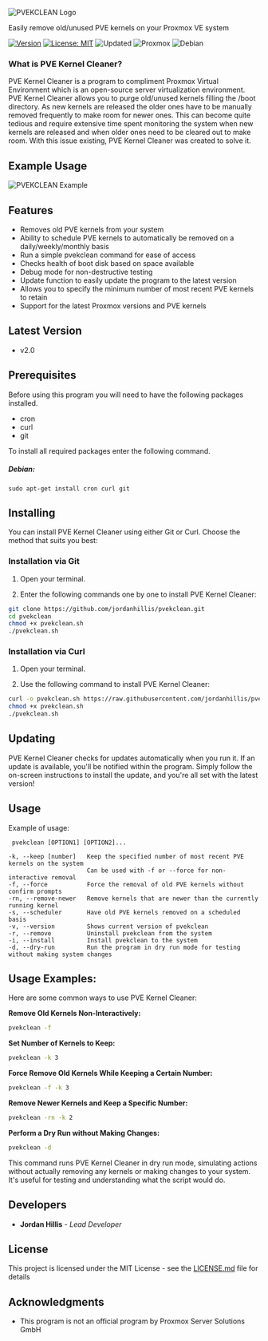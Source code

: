 ![PVEKCLEAN Logo](https://jordanhillis.com/images/github/pvekclean/pvekclean_banner.png)

Easily remove old/unused PVE kernels on your Proxmox VE system

[![Version](https://img.shields.io/badge/Version-v2.0-brightgreen)](https://github.com/jordanhillis/pvekclean)
[![License: MIT](https://img.shields.io/badge/License-MIT-brightgreen.svg)](https://opensource.org/licenses/MIT)
![Updated](https://img.shields.io/github/last-commit/jordanhillis/pvekclean)
![Proxmox](https://img.shields.io/badge/-Proxmox-orange)
![Debian](https://img.shields.io/badge/-Debian-red)

### What is PVE Kernel Cleaner?

PVE Kernel Cleaner is a program to compliment Proxmox Virtual Environment which is an open-source server virtualization environment. PVE Kernel Cleaner allows you to purge old/unused kernels filling the /boot directory. As new kernels are released the older ones have to be manually removed frequently to make room for newer ones. This can become quite tedious and require extensive time spent monitoring the system when new kernels are released and when older ones need to be cleared out to make room. With this issue existing, PVE Kernel Cleaner was created to solve it.

## Example Usage

![PVEKCLEAN Example](https://jordanhillis.com/images/github/pvekclean/pvekclean_example3.png)

## Features

* Removes old PVE kernels from your system
* Ability to schedule PVE kernels to automatically be removed on a daily/weekly/monthly basis
* Run a simple pvekclean command for ease of access
* Checks health of boot disk based on space available
* Debug mode for non-destructive testing
* Update function to easily update the program to the latest version
* Allows you to specify the minimum number of most recent PVE kernels to retain
* Support for the latest Proxmox versions and PVE kernels

## Latest Version

* v2.0

## Prerequisites

Before using this program you will need to have the following packages installed.
* cron
* curl
* git

To install all required packages enter the following command.

##### Debian:

```
sudo apt-get install cron curl git
```

## Installing

You can install PVE Kernel Cleaner using either Git or Curl. Choose the method that suits you best:

### Installation via Git

1. Open your terminal.

2. Enter the following commands one by one to install PVE Kernel Cleaner:

```bash
git clone https://github.com/jordanhillis/pvekclean.git
cd pvekclean
chmod +x pvekclean.sh
./pvekclean.sh
```
### Installation via Curl

1. Open your terminal.

2. Use the following command to install PVE Kernel Cleaner:

```bash
curl -o pvekclean.sh https://raw.githubusercontent.com/jordanhillis/pvekclean/master/pvekclean.sh
chmod +x pvekclean.sh
./pvekclean.sh
```

## Updating

PVE Kernel Cleaner checks for updates automatically when you run it. If an update is available, you'll be notified within the program. Simply follow the on-screen instructions to install the update, and you're all set with the latest version!

## Usage

Example of usage:
```
 pvekclean [OPTION1] [OPTION2]...

-k, --keep [number]   Keep the specified number of most recent PVE kernels on the system
                      Can be used with -f or --force for non-interactive removal
-f, --force           Force the removal of old PVE kernels without confirm prompts
-rn, --remove-newer   Remove kernels that are newer than the currently running kernel
-s, --scheduler       Have old PVE kernels removed on a scheduled basis
-v, --version         Shows current version of pvekclean
-r, --remove          Uninstall pvekclean from the system
-i, --install         Install pvekclean to the system
-d, --dry-run         Run the program in dry run mode for testing without making system changes

```

## Usage Examples:
Here are some common ways to use PVE Kernel Cleaner:

**Remove Old Kernels Non-Interactively:**
```bash
pvekclean -f
```
**Set Number of Kernels to Keep:**
```bash
pvekclean -k 3
```
**Force Remove Old Kernels While Keeping a Certain Number:**
```bash
pvekclean -f -k 3
```
**Remove Newer Kernels and Keep a Specific Number:**
```bash
pvekclean -rn -k 2
```
**Perform a Dry Run without Making Changes:**
```bash
pvekclean -d
```
This command runs PVE Kernel Cleaner in dry run mode, simulating actions without actually removing any kernels or making changes to your system. It's useful for testing and understanding what the script would do.

## Developers

* **Jordan Hillis** - *Lead Developer*

## License

This project is licensed under the MIT License - see the [LICENSE.md](LICENSE.md) file for details

## Acknowledgments

* This program is not an official program by Proxmox Server Solutions GmbH
